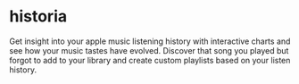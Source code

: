 # historia
Get insight into your apple music listening history with interactive charts and see how your music tastes have evolved. Discover that song you played but forgot to add to your library and create custom playlists based on your listen history.
